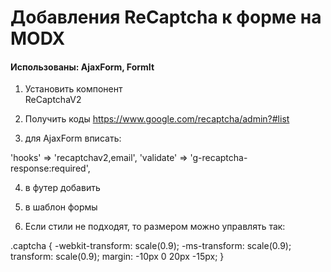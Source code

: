 # Добавления ReCaptcha  к форме на MODX
 
#### Использованы: AjaxForm, FormIt
 
 1) Установить компонент  
ReCaptchaV2


2) Получить коды 
https://www.google.com/recaptcha/admin?#list

3) для AjaxForm вписать:

'hooks' => 'recaptchav2,email',
'validate' => 'g-recaptcha-response:required',

4) в футер добавить

<script src="https://www.google.com/recaptcha/api.js?onload=CaptchaCallback&render=explicit" async defer></script>
<script>
var CaptchaCallback = function() {
    $('.g-recaptcha').each(function(index, el) { 
        grecaptcha.render(el, { 'sitekey' : '[[++recaptchav2.site_key]]' });
     });
};
</script>

5) в шаблон формы
<div class="captcha">
  <div class="g-recaptcha" data-sitekey="[[++recaptchav2.site_key]]"></div>
</div>

6) Если стили не подходят, то размером можно управлять так: 

.captcha { 
  -webkit-transform: scale(0.9);
      -ms-transform: scale(0.9);
          transform: scale(0.9);
  margin: -10px 0 20px -15px;
}